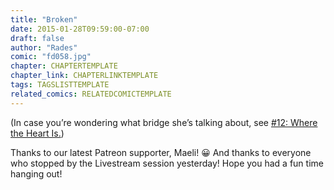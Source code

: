 ```yaml
---
title: "Broken"
date: 2015-01-28T09:59:00-07:00
draft: false
author: "Rades"
comic: "fd058.jpg"
chapter: CHAPTERTEMPLATE
chapter_link: CHAPTERLINKTEMPLATE
tags: TAGSLISTTEMPLATE
related_comics: RELATEDCOMICTEMPLATE
---
```


(In case you’re wondering what bridge she’s talking about, see <a href="/comic/where-the-heart-is/">#12: Where the Heart Is.</a>)


Thanks to our latest Patreon supporter, Maeli! 😀  And thanks to everyone who stopped by the Livestream session yesterday! Hope you had a fun time hanging out!

